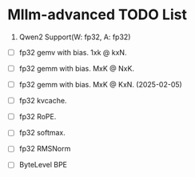 # Mllm-advanced TODO List

1. Qwen2 Support(W: fp32, A: fp32)

 - [ ] fp32 gemv with bias. 1xk @ kxN.
 - [ ] fp32 gemm with bias. MxK @ NxK.
 - [ ] fp32 gemm with bias. MxK @ KxN. (2025-02-05)
 - [ ] fp32 kvcache.
 - [ ] fp32 RoPE.
 - [ ] fp32 softmax.
 - [ ] fp32 RMSNorm
 - [ ] ByteLevel BPE

